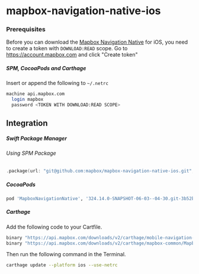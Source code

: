 # mapbox-navigation-native-ios

### Prerequisites

Before you can download the [Mapbox Navigation Native](https://github.com/mapbox/mapbox-navigation-native) for iOS, you need to create a token with `DOWNLOAD:READ` scope.
Go to https://account.mapbox.com and click "Create token"

##### SPM, CocoaPods and Carthage
Insert or append the following to `~/.netrc`

```bash
machine api.mapbox.com
  login mapbox
  password <TOKEN WITH DOWNLOAD:READ SCOPE>
```

## Integration

##### Swift Package Manager

###### Using SPM Package

```swift
.package(url: "git@github.com:mapbox/mapbox-navigation-native-ios.git", from: "324.14.0-SNAPSHOT-06-03--04-30.git-3b52be5-SNAPSHOT.0603T0913Z.355e88c"),
```

##### CocoaPods

```ruby
pod 'MapboxNavigationNative', '324.14.0-SNAPSHOT-06-03--04-30.git-3b52be5-SNAPSHOT.0603T0913Z.355e88c'
```

##### Carthage

Add the following code to your Cartfile.

```bash
binary "https://api.mapbox.com/downloads/v2/carthage/mobile-navigation-native/MapboxNavigationNative.json" == 324.14.0-SNAPSHOT-06-03--04-30.git-3b52be5-SNAPSHOT.0603T0913Z.355e88c
binary "https://api.mapbox.com/downloads/v2/carthage/mapbox-common/MapboxCommon-ios.json" == 24.14.0-SNAPSHOT-06-03--04-30.git-3b52be5
```

Then run the following command in the Terminal.
```bash
carthage update --platform ios --use-netrc
```
